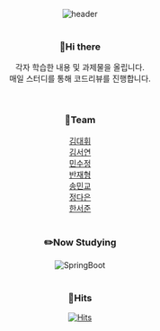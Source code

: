 <div align=center>

![header](https://capsule-render.vercel.app/api?type=Cylinder&color=timeGradient&height=100&section=header&text=Studies%20on%20Spring%20Boot&fontSize=30)
<br><br>

<h3>👋Hi there</h3>

<p>각자 학습한 내용 및 과제물을 올립니다.<br>
매일 스터디를 통해 코드리뷰를 진행합니다.</p><br>

<h3>🐋Team</h3>
<a href="https://github.com/kimdaehwi990731" target="_blank">김대휘</a><br>
<a href="https://github.com/yeon0131" target="_blank">김서연</a><br>
<a href="https://github.com/soojeongmin" target="_blank">민수정</a><br>
<a href="https://github.com/Jaehyung-Dev" target="_blank">반재형</a><br>
<a href="https://github.com/ssongmingyo" target="_blank">송민교</a><br>
<a href="https://github.com/Chung-Daeun" target="_blank">정다은</a><br>
<a href="https://github.com/watashijxxnsuka" target="_blank">한서준</a><br><br>

<h3>✏️Now Studying</h3>

![SpringBoot](https://img.shields.io/badge/SpringBoot-6DB33F?style=flat-square&logo=Spring&logoColor=white)
<br><br>

<h3>🎯Hits</h3>

[![Hits](https://hits.seeyoufarm.com/api/count/incr/badge.svg?url=https%3A%2F%2Fgithub.com%2FBitCampFinal3%2FAssignment%2F&count_bg=%231AB6FF&title_bg=%23555555&icon=&icon_color=%23FFFFFF&title=hits&edge_flat=true)](https://hits.seeyoufarm.com)

</div>
